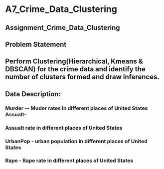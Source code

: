 # A7_Crime_Data_Clustering
## Assignment_Crime_Data_Clustering
## Problem Statement
## Perform Clustering(Hierarchical, Kmeans & DBSCAN) for the crime data and identify the number of clusters formed and draw inferences.
## Data Description:
### Murder -- Muder rates in different places of United States Assualt-
### Assualt rate in different places of United States
### UrbanPop - urban population in different places of United States
### Rape - Rape rate in different places of United States
